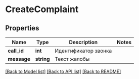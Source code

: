 # CreateComplaint

## Properties
Name | Type | Description | Notes
------------ | ------------- | ------------- | -------------
**call_id** | **int** | Идентификатор звонка | 
**message** | **string** | Текст жалобы | 

[[Back to Model list]](../../README.md#documentation-for-models) [[Back to API list]](../../README.md#documentation-for-api-endpoints) [[Back to README]](../../README.md)


